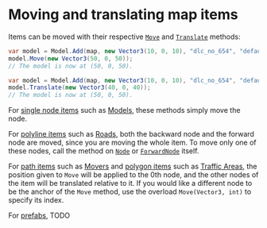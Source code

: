 # Moving and translating map items

Items can be moved with their respective [`Move`](xref:TruckLib.ScsMap.MapItem.Move*) and
[`Translate`](xref:TruckLib.ScsMap.MapItem.Translate*) methods:

```cs
var model = Model.Add(map, new Vector3(10, 0, 10), "dlc_no_654", "default", "default");
model.Move(new Vector3(50, 0, 50));
// The model is now at (50, 0, 50).
```

```cs
var model = Model.Add(map, new Vector3(10, 0, 10), "dlc_no_654", "default", "default");
model.Translate(new Vector3(40, 0, 40));
// The model is now at (50, 0, 50).
```

For [single node items](xref:TruckLib.ScsMap.SingleNodeItem) such as [Models](xref:TruckLib.ScsMap.Model), these methods simply move the node.

For [polyline items](xref:TruckLib.ScsMap.PolylineItem) such as [Roads](xref:TruckLib.ScsMap.Road), both the backward node and the forward node are moved,
since you are moving the whole item. To move only one of these nodes, call the method on [`Node`](xref:TruckLib.ScsMap.PolylineItem.Node)
or [`ForwardNode`](xref:TruckLib.ScsMap.PolylineItem.ForwardNode) itself.

For [path items](xref:TruckLib.ScsMap.PathItem) such as [Movers](xref:TruckLib.ScsMap.Mover) and [polygon items](xref:TruckLib.ScsMap.PolygonItem)
such as [Traffic Areas](xref:TruckLib.ScsMap.TrafficArea), the position given to `Move` will be applied to the 0th node, and the other nodes
of the item will be translated relative to it. If you would like a different node to be the anchor of the `Move` method, use the
overload `Move(Vector3, int)` to specify its index.

For [prefabs](xref:TruckLib.ScsMap.Prefab), TODO
